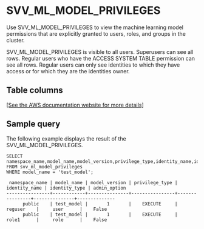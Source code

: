 # SVV\_ML\_MODEL\_PRIVILEGES<a name="r_SVV_ML_MODEL_PRIVILEGES"></a>

Use SVV\_ML\_MODEL\_PRIVILEGES to view the machine learning model permissions that are explicitly granted to users, roles, and groups in the cluster\.

SVV\_ML\_MODEL\_PRIVILEGES is visible to all users\. Superusers can see all rows\. Regular users who have the ACCESS SYSTEM TABLE permission can see all rows\. Regular users can only see identities to which they have access or for which they are the identities owner\.

## Table columns<a name="r_SVV_ML_MODEL_PRIVILEGES-table-columns"></a>

[\[See the AWS documentation website for more details\]](http://docs.aws.amazon.com/redshift/latest/dg/r_SVV_ML_MODEL_PRIVILEGES.html)

## Sample query<a name="r_SVV_ML_MODEL_PRIVILEGES-sample-query"></a>

The following example displays the result of the SVV\_ML\_MODEL\_PRIVILEGES\.

```
SELECT namespace_name,model_name,model_version,privilege_type,identity_name,identity_type,admin_option FROM svv_ml_model_privileges
WHERE model_name = 'test_model';

 namespace_name | model_name | model_version | privilege_type |  identity_name | identity_type | admin_option
----------------+------------+---------------+----------------+----------------+---------------+--------------
      public    | test_model |       1       |    EXECUTE     |     reguser    |     user      |    False
      public    | test_model |       1       |    EXECUTE     |     role1      |     role      |    False
```